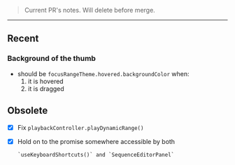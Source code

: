 > Current PR's notes. Will delete before merge.

---

## Recent

### Background of the thumb

- should be `focusRangeTheme.hovered.backgroundColor` when:
  1. it is hovered
  2. it is dragged

## Obsolete

- [x] Fix `playbackController.playDynamicRange()`

- [x] Hold on to the promise somewhere accessible by both

      `useKeyboardShortcuts()` and `SequenceEditorPanel`
